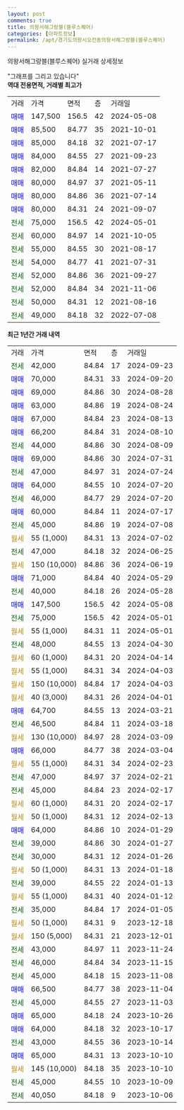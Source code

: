 ```yaml
---
layout: post
comments: true
title: 의왕서해그랑블(블루스퀘어)
categories: [아파트정보]
permalink: /apt/경기도의왕시오전동의왕서해그랑블(블루스퀘어)
---
```


의왕서해그랑블(블루스퀘어) 실거래 상세정보

<script type="text/javascript">
  google.charts.load('current', {'packages':['line', 'corechart']});
  google.charts.setOnLoadCallback(drawChart);

  function drawChart() {
    var data = new google.visualization.DataTable();
    data.addColumn('date', '거래일');
    data.addColumn('number', "매매");
    data.addColumn('number', "전세");
    data.addColumn('number', "전매");

    data.addRows([[new Date(Date.parse("2024-09-23")), null, 42000, null], [new Date(Date.parse("2024-09-20")), 70000, null, null], [new Date(Date.parse("2024-08-28")), 69000, null, null], [new Date(Date.parse("2024-08-24")), 63000, null, null], [new Date(Date.parse("2024-08-13")), 67000, null, null], [new Date(Date.parse("2024-08-10")), 66200, null, null], [new Date(Date.parse("2024-08-09")), null, 44000, null], [new Date(Date.parse("2024-07-31")), 69000, null, null], [new Date(Date.parse("2024-07-24")), null, 47000, null], [new Date(Date.parse("2024-07-20")), 64000, null, null], [new Date(Date.parse("2024-07-20")), null, 46000, null], [new Date(Date.parse("2024-07-17")), 60000, null, null], [new Date(Date.parse("2024-07-08")), null, 45000, null], [new Date(Date.parse("2024-07-02")), null, null, null], [new Date(Date.parse("2024-06-25")), null, 47000, null], [new Date(Date.parse("2024-06-19")), null, null, null], [new Date(Date.parse("2024-05-29")), 71000, null, null], [new Date(Date.parse("2024-05-28")), null, 40000, null], [new Date(Date.parse("2024-05-08")), 147500, null, null], [new Date(Date.parse("2024-05-01")), null, 75000, null], [new Date(Date.parse("2024-05-01")), null, null, null], [new Date(Date.parse("2024-04-30")), null, 48000, null], [new Date(Date.parse("2024-04-14")), null, null, null], [new Date(Date.parse("2024-04-03")), null, null, null], [new Date(Date.parse("2024-04-03")), null, null, null], [new Date(Date.parse("2024-04-01")), null, null, null], [new Date(Date.parse("2024-03-21")), 64700, null, null], [new Date(Date.parse("2024-03-18")), null, 46500, null], [new Date(Date.parse("2024-03-09")), null, null, null], [new Date(Date.parse("2024-03-04")), 66000, null, null], [new Date(Date.parse("2024-02-23")), null, null, null], [new Date(Date.parse("2024-02-21")), null, 47000, null], [new Date(Date.parse("2024-02-17")), null, 45000, null], [new Date(Date.parse("2024-02-17")), null, null, null], [new Date(Date.parse("2024-02-13")), null, null, null], [new Date(Date.parse("2024-01-29")), 64000, null, null], [new Date(Date.parse("2024-01-27")), null, 39000, null], [new Date(Date.parse("2024-01-26")), null, 30000, null], [new Date(Date.parse("2024-01-18")), null, null, null], [new Date(Date.parse("2024-01-13")), null, 39000, null], [new Date(Date.parse("2024-01-12")), null, null, null], [new Date(Date.parse("2024-01-05")), null, 35000, null], [new Date(Date.parse("2023-12-18")), null, null, null], [new Date(Date.parse("2023-12-01")), null, null, null], [new Date(Date.parse("2023-11-24")), null, 43000, null], [new Date(Date.parse("2023-11-15")), null, 46000, null], [new Date(Date.parse("2023-11-08")), null, 45000, null], [new Date(Date.parse("2023-11-04")), 66500, null, null], [new Date(Date.parse("2023-11-03")), null, 45000, null], [new Date(Date.parse("2023-10-26")), 65000, null, null], [new Date(Date.parse("2023-10-17")), 64000, null, null], [new Date(Date.parse("2023-10-14")), null, 43000, null], [new Date(Date.parse("2023-10-10")), 65000, null, null], [new Date(Date.parse("2023-10-10")), null, null, null], [new Date(Date.parse("2023-10-09")), null, 45000, null], [new Date(Date.parse("2023-10-06")), null, 40050, null]]);

    var options = {
      hAxis: {
        format: 'yyyy/MM/dd'
      },    
      lineWidth: 0,
      pointsVisible: true,    
      title: '최근 1년간 유형별 실거래가 분포',
      legend: { position: 'bottom' }
    };

    var formatter = new google.visualization.NumberFormat({pattern:'###,###'} );
    formatter.format(data, 1);
    formatter.format(data, 2);
    
    setTimeout(function() {
        var chart = new google.visualization.LineChart(document.getElementById('columnchart_material'));
        chart.draw(data, (options));
        document.getElementById('loading').style.display = 'none';
    }, 200);
  }
</script>


<div id="loading" style="z-index:20; display: block; margin-left: 0px">"그래프를 그리고 있습니다"</div>
<div id="columnchart_material" style="width: 95%; margin-left: 0px; display: block"></div>
<!-- contents start -->
<b>역대 전용면적, 거래별 최고가</b>
<table class="sortable">
    <tr>
      <td>거래</td>
      <td>가격</td>
      <td>면적</td>
      <td>층</td>
      <td>거래일</td>
    </tr>
        <tr>
          <td><a style="color: blue">매매</a></td>
          <td>147,500</td>
          <td>156.5</td>
          <td>42</td>
          <td>2024-05-08</td>
        </tr>            <tr>
          <td><a style="color: blue">매매</a></td>
          <td>85,500</td>
          <td>84.77</td>
          <td>35</td>
          <td>2021-10-01</td>
        </tr>            <tr>
          <td><a style="color: blue">매매</a></td>
          <td>85,000</td>
          <td>84.18</td>
          <td>32</td>
          <td>2021-07-17</td>
        </tr>            <tr>
          <td><a style="color: blue">매매</a></td>
          <td>84,000</td>
          <td>84.55</td>
          <td>27</td>
          <td>2021-09-23</td>
        </tr>            <tr>
          <td><a style="color: blue">매매</a></td>
          <td>82,000</td>
          <td>84.84</td>
          <td>14</td>
          <td>2021-07-27</td>
        </tr>            <tr>
          <td><a style="color: blue">매매</a></td>
          <td>80,000</td>
          <td>84.97</td>
          <td>37</td>
          <td>2021-05-11</td>
        </tr>            <tr>
          <td><a style="color: blue">매매</a></td>
          <td>80,000</td>
          <td>84.86</td>
          <td>36</td>
          <td>2021-07-14</td>
        </tr>            <tr>
          <td><a style="color: blue">매매</a></td>
          <td>80,000</td>
          <td>84.31</td>
          <td>24</td>
          <td>2021-09-07</td>
        </tr>        
        <tr>
              <td><a style="color: darkgreen">전세</a></td>
              <td>75,000</td>
              <td>156.5</td>
              <td>42</td>
              <td>2024-05-01</td>
            </tr>            <tr>
              <td><a style="color: darkgreen">전세</a></td>
              <td>60,000</td>
              <td>84.97</td>
              <td>14</td>
              <td>2021-10-05</td>
            </tr>            <tr>
              <td><a style="color: darkgreen">전세</a></td>
              <td>55,000</td>
              <td>84.55</td>
              <td>30</td>
              <td>2021-08-17</td>
            </tr>            <tr>
              <td><a style="color: darkgreen">전세</a></td>
              <td>54,000</td>
              <td>84.77</td>
              <td>41</td>
              <td>2021-07-31</td>
            </tr>            <tr>
              <td><a style="color: darkgreen">전세</a></td>
              <td>52,000</td>
              <td>84.86</td>
              <td>36</td>
              <td>2021-09-27</td>
            </tr>            <tr>
              <td><a style="color: darkgreen">전세</a></td>
              <td>52,000</td>
              <td>84.84</td>
              <td>34</td>
              <td>2021-11-06</td>
            </tr>            <tr>
              <td><a style="color: darkgreen">전세</a></td>
              <td>50,000</td>
              <td>84.31</td>
              <td>12</td>
              <td>2021-08-16</td>
            </tr>            <tr>
              <td><a style="color: darkgreen">전세</a></td>
              <td>49,000</td>
              <td>84.18</td>
              <td>32</td>
              <td>2022-07-08</td>
            </tr>        
    
</table>

<b>최근 1년간 거래 내역</b>

<table class="sortable">
    <tr>
      <td>거래</td>
      <td>가격</td>
      <td>면적</td>
      <td>층</td>
      <td>거래일</td>
    </tr>
    <tr>
      <td><a style="color: darkgreen">전세</a></td>
      <td>42,000</td>
      <td>84.84</td>
      <td>17</td>
      <td>2024-09-23</td>
    </tr>          <tr>
      <td><a style="color: blue">매매</a></td>
      <td>70,000</td>
      <td>84.31</td>
      <td>33</td>
      <td>2024-09-20</td>
    </tr>          <tr>
      <td><a style="color: blue">매매</a></td>
      <td>69,000</td>
      <td>84.86</td>
      <td>30</td>
      <td>2024-08-28</td>
    </tr>          <tr>
      <td><a style="color: blue">매매</a></td>
      <td>63,000</td>
      <td>84.86</td>
      <td>19</td>
      <td>2024-08-24</td>
    </tr>          <tr>
      <td><a style="color: blue">매매</a></td>
      <td>67,000</td>
      <td>84.84</td>
      <td>23</td>
      <td>2024-08-13</td>
    </tr>          <tr>
      <td><a style="color: blue">매매</a></td>
      <td>66,200</td>
      <td>84.84</td>
      <td>31</td>
      <td>2024-08-10</td>
    </tr>          <tr>
      <td><a style="color: darkgreen">전세</a></td>
      <td>44,000</td>
      <td>84.86</td>
      <td>30</td>
      <td>2024-08-09</td>
    </tr>          <tr>
      <td><a style="color: blue">매매</a></td>
      <td>69,000</td>
      <td>84.86</td>
      <td>30</td>
      <td>2024-07-31</td>
    </tr>          <tr>
      <td><a style="color: darkgreen">전세</a></td>
      <td>47,000</td>
      <td>84.97</td>
      <td>31</td>
      <td>2024-07-24</td>
    </tr>          <tr>
      <td><a style="color: blue">매매</a></td>
      <td>64,000</td>
      <td>84.55</td>
      <td>10</td>
      <td>2024-07-20</td>
    </tr>          <tr>
      <td><a style="color: darkgreen">전세</a></td>
      <td>46,000</td>
      <td>84.77</td>
      <td>29</td>
      <td>2024-07-20</td>
    </tr>          <tr>
      <td><a style="color: blue">매매</a></td>
      <td>60,000</td>
      <td>84.84</td>
      <td>11</td>
      <td>2024-07-17</td>
    </tr>          <tr>
      <td><a style="color: darkgreen">전세</a></td>
      <td>45,000</td>
      <td>84.86</td>
      <td>19</td>
      <td>2024-07-08</td>
    </tr>          <tr>
      <td><a style="color: darkgoldenrod">월세</a></td>
      <td>55 (1,000)</td>
      <td>84.31</td>
      <td>13</td>
      <td>2024-07-02</td>
    </tr>          <tr>
      <td><a style="color: darkgreen">전세</a></td>
      <td>47,000</td>
      <td>84.18</td>
      <td>32</td>
      <td>2024-06-25</td>
    </tr>          <tr>
      <td><a style="color: darkgoldenrod">월세</a></td>
      <td>150 (10,000)</td>
      <td>84.86</td>
      <td>36</td>
      <td>2024-06-19</td>
    </tr>          <tr>
      <td><a style="color: blue">매매</a></td>
      <td>71,000</td>
      <td>84.84</td>
      <td>40</td>
      <td>2024-05-29</td>
    </tr>          <tr>
      <td><a style="color: darkgreen">전세</a></td>
      <td>40,000</td>
      <td>84.18</td>
      <td>26</td>
      <td>2024-05-28</td>
    </tr>          <tr>
      <td><a style="color: blue">매매</a></td>
      <td>147,500</td>
      <td>156.5</td>
      <td>42</td>
      <td>2024-05-08</td>
    </tr>          <tr>
      <td><a style="color: darkgreen">전세</a></td>
      <td>75,000</td>
      <td>156.5</td>
      <td>42</td>
      <td>2024-05-01</td>
    </tr>          <tr>
      <td><a style="color: darkgoldenrod">월세</a></td>
      <td>55 (1,000)</td>
      <td>84.31</td>
      <td>11</td>
      <td>2024-05-01</td>
    </tr>          <tr>
      <td><a style="color: darkgreen">전세</a></td>
      <td>48,000</td>
      <td>84.55</td>
      <td>13</td>
      <td>2024-04-30</td>
    </tr>          <tr>
      <td><a style="color: darkgoldenrod">월세</a></td>
      <td>60 (1,000)</td>
      <td>84.31</td>
      <td>20</td>
      <td>2024-04-14</td>
    </tr>          <tr>
      <td><a style="color: darkgoldenrod">월세</a></td>
      <td>55 (1,000)</td>
      <td>84.31</td>
      <td>34</td>
      <td>2024-04-03</td>
    </tr>          <tr>
      <td><a style="color: darkgoldenrod">월세</a></td>
      <td>150 (10,000)</td>
      <td>84.84</td>
      <td>17</td>
      <td>2024-04-03</td>
    </tr>          <tr>
      <td><a style="color: darkgoldenrod">월세</a></td>
      <td>40 (3,000)</td>
      <td>84.31</td>
      <td>26</td>
      <td>2024-04-01</td>
    </tr>          <tr>
      <td><a style="color: blue">매매</a></td>
      <td>64,700</td>
      <td>84.55</td>
      <td>13</td>
      <td>2024-03-21</td>
    </tr>          <tr>
      <td><a style="color: darkgreen">전세</a></td>
      <td>46,500</td>
      <td>84.84</td>
      <td>11</td>
      <td>2024-03-18</td>
    </tr>          <tr>
      <td><a style="color: darkgoldenrod">월세</a></td>
      <td>130 (10,000)</td>
      <td>84.97</td>
      <td>28</td>
      <td>2024-03-09</td>
    </tr>          <tr>
      <td><a style="color: blue">매매</a></td>
      <td>66,000</td>
      <td>84.77</td>
      <td>38</td>
      <td>2024-03-04</td>
    </tr>          <tr>
      <td><a style="color: darkgoldenrod">월세</a></td>
      <td>55 (1,000)</td>
      <td>84.31</td>
      <td>34</td>
      <td>2024-02-23</td>
    </tr>          <tr>
      <td><a style="color: darkgreen">전세</a></td>
      <td>47,000</td>
      <td>84.97</td>
      <td>37</td>
      <td>2024-02-21</td>
    </tr>          <tr>
      <td><a style="color: darkgreen">전세</a></td>
      <td>45,000</td>
      <td>84.84</td>
      <td>23</td>
      <td>2024-02-17</td>
    </tr>          <tr>
      <td><a style="color: darkgoldenrod">월세</a></td>
      <td>60 (1,000)</td>
      <td>84.31</td>
      <td>20</td>
      <td>2024-02-17</td>
    </tr>          <tr>
      <td><a style="color: darkgoldenrod">월세</a></td>
      <td>50 (1,000)</td>
      <td>84.31</td>
      <td>12</td>
      <td>2024-02-13</td>
    </tr>          <tr>
      <td><a style="color: blue">매매</a></td>
      <td>64,000</td>
      <td>84.86</td>
      <td>10</td>
      <td>2024-01-29</td>
    </tr>          <tr>
      <td><a style="color: darkgreen">전세</a></td>
      <td>39,000</td>
      <td>84.86</td>
      <td>30</td>
      <td>2024-01-27</td>
    </tr>          <tr>
      <td><a style="color: darkgreen">전세</a></td>
      <td>30,000</td>
      <td>84.31</td>
      <td>12</td>
      <td>2024-01-26</td>
    </tr>          <tr>
      <td><a style="color: darkgoldenrod">월세</a></td>
      <td>50 (1,000)</td>
      <td>84.31</td>
      <td>13</td>
      <td>2024-01-18</td>
    </tr>          <tr>
      <td><a style="color: darkgreen">전세</a></td>
      <td>39,000</td>
      <td>84.55</td>
      <td>22</td>
      <td>2024-01-13</td>
    </tr>          <tr>
      <td><a style="color: darkgoldenrod">월세</a></td>
      <td>55 (1,000)</td>
      <td>84.31</td>
      <td>40</td>
      <td>2024-01-12</td>
    </tr>          <tr>
      <td><a style="color: darkgreen">전세</a></td>
      <td>35,000</td>
      <td>84.84</td>
      <td>17</td>
      <td>2024-01-05</td>
    </tr>          <tr>
      <td><a style="color: darkgoldenrod">월세</a></td>
      <td>50 (1,000)</td>
      <td>84.31</td>
      <td>9</td>
      <td>2023-12-18</td>
    </tr>          <tr>
      <td><a style="color: darkgoldenrod">월세</a></td>
      <td>150 (5,000)</td>
      <td>84.31</td>
      <td>21</td>
      <td>2023-12-01</td>
    </tr>          <tr>
      <td><a style="color: darkgreen">전세</a></td>
      <td>43,000</td>
      <td>84.97</td>
      <td>11</td>
      <td>2023-11-24</td>
    </tr>          <tr>
      <td><a style="color: darkgreen">전세</a></td>
      <td>46,000</td>
      <td>84.84</td>
      <td>34</td>
      <td>2023-11-15</td>
    </tr>          <tr>
      <td><a style="color: darkgreen">전세</a></td>
      <td>45,000</td>
      <td>84.18</td>
      <td>15</td>
      <td>2023-11-08</td>
    </tr>          <tr>
      <td><a style="color: blue">매매</a></td>
      <td>66,500</td>
      <td>84.77</td>
      <td>38</td>
      <td>2023-11-04</td>
    </tr>          <tr>
      <td><a style="color: darkgreen">전세</a></td>
      <td>45,000</td>
      <td>84.55</td>
      <td>27</td>
      <td>2023-11-03</td>
    </tr>          <tr>
      <td><a style="color: blue">매매</a></td>
      <td>65,000</td>
      <td>84.18</td>
      <td>24</td>
      <td>2023-10-26</td>
    </tr>          <tr>
      <td><a style="color: blue">매매</a></td>
      <td>64,000</td>
      <td>84.18</td>
      <td>32</td>
      <td>2023-10-17</td>
    </tr>          <tr>
      <td><a style="color: darkgreen">전세</a></td>
      <td>43,000</td>
      <td>84.55</td>
      <td>36</td>
      <td>2023-10-14</td>
    </tr>          <tr>
      <td><a style="color: blue">매매</a></td>
      <td>65,000</td>
      <td>84.31</td>
      <td>13</td>
      <td>2023-10-10</td>
    </tr>          <tr>
      <td><a style="color: darkgoldenrod">월세</a></td>
      <td>145 (10,000)</td>
      <td>84.18</td>
      <td>35</td>
      <td>2023-10-10</td>
    </tr>          <tr>
      <td><a style="color: darkgreen">전세</a></td>
      <td>45,000</td>
      <td>84.55</td>
      <td>10</td>
      <td>2023-10-09</td>
    </tr>          <tr>
      <td><a style="color: darkgreen">전세</a></td>
      <td>40,050</td>
      <td>84.18</td>
      <td>9</td>
      <td>2023-10-06</td>
    </tr>      </table>
<!-- contents end -->    

